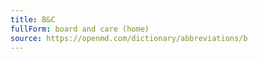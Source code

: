 ```yaml
---
title: B&C
fullForm: board and care (home)
source: https://openmd.com/dictionary/abbreviations/b
---
```


